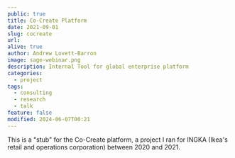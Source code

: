 ```yaml
---
public: true
title: Co-Create Platform
date: 2021-09-01
slug: cocreate
url: 
alive: true
author: Andrew Lovett-Barron
image: sage-webinar.png
description: Internal Tool for global enterprise platform
categories:
  - project
tags:
  - consulting
  - research
  - talk
feature: false
modified: 2024-06-07T00:21
---
```


This is a "stub" for the Co-Create platform, a project I ran for INGKA (Ikea's retail and operations corporation) between 2020 and 2021.

